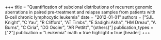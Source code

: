 +++
title = "Quantification of subclonal distributions of recurrent genomic aberrations in paired pre-treatment and relapse samples from patients with B-cell chronic lymphocytic leukemia"
date = "2012-01-01"
authors = ["SJL Knight", "C Yau", "R Clifford", "AT Timbs", "E Sadighi Akha", "HM Dreau", "A Burns", "C Ciria", "DG Oscier", "AR Pettitt", "{others}"]
publication_types = ["2"]
publication = "Leukemia"
math = true
highlight = true
[header]
+++
